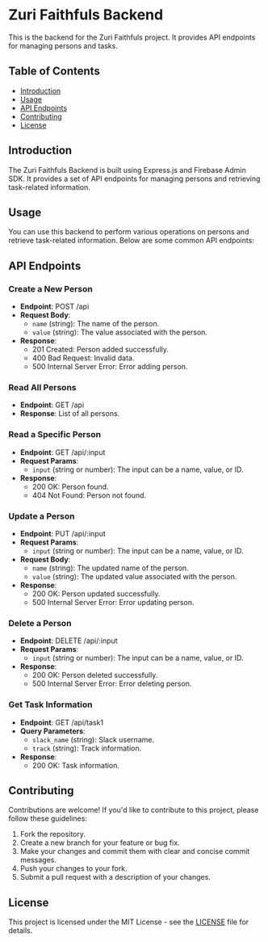 # Zuri Faithfuls Backend

This is the backend for the Zuri Faithfuls project. It provides API endpoints for managing persons and tasks.

## Table of Contents

- [Introduction](#introduction)
- [Usage](#usage)
- [API Endpoints](#api-endpoints)
- [Contributing](#contributing)
- [License](#license)

## Introduction

The Zuri Faithfuls Backend is built using Express.js and Firebase Admin SDK. It provides a set of API endpoints for managing persons and retrieving task-related information.

## Usage

You can use this backend to perform various operations on persons and retrieve task-related information. Below are some common API endpoints:

## API Endpoints

### Create a New Person

- **Endpoint**: POST /api
- **Request Body**:
  - `name` (string): The name of the person.
  - `value` (string): The value associated with the person.
- **Response**:
  - 201 Created: Person added successfully.
  - 400 Bad Request: Invalid data.
  - 500 Internal Server Error: Error adding person.

### Read All Persons

- **Endpoint**: GET /api
- **Response**: List of all persons.

### Read a Specific Person

- **Endpoint**: GET /api/:input
- **Request Params**:
  - `input` (string or number): The input can be a name, value, or ID.
- **Response**:
  - 200 OK: Person found.
  - 404 Not Found: Person not found.

### Update a Person

- **Endpoint**: PUT /api/:input
- **Request Params**:
  - `input` (string or number): The input can be a name, value, or ID.
- **Request Body**:
  - `name` (string): The updated name of the person.
  - `value` (string): The updated value associated with the person.
- **Response**:
  - 200 OK: Person updated successfully.
  - 500 Internal Server Error: Error updating person.

### Delete a Person

- **Endpoint**: DELETE /api/:input
- **Request Params**:
  - `input` (string or number): The input can be a name, value, or ID.
- **Response**:
  - 200 OK: Person deleted successfully.
  - 500 Internal Server Error: Error deleting person.

### Get Task Information

- **Endpoint**: GET /api/task1
- **Query Parameters**:
  - `slack_name` (string): Slack username.
  - `track` (string): Track information.
- **Response**:
  - 200 OK: Task information.

## Contributing

Contributions are welcome! If you'd like to contribute to this project, please follow these guidelines:

1. Fork the repository.
2. Create a new branch for your feature or bug fix.
3. Make your changes and commit them with clear and concise commit messages.
4. Push your changes to your fork.
5. Submit a pull request with a description of your changes.

## License

This project is licensed under the MIT License - see the [LICENSE](LICENSE) file for details.
